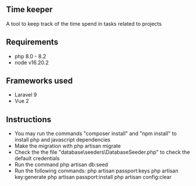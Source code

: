 ## Time keeper

A tool to keep track of the time spend in tasks related to projects

## Requirements

-   php 8.0 - 8.2
-   node v16.20.2

## Frameworks used

-   Laravel 9
-   Vue 2

## Instructions

-   You may run the commands "composer install" and "npm install" to install php and javascript dependencies
-   Make the migration with php artisan migrate
-   Check the the file "database\seeders\DatabaseSeeder.php" to check the default credentials
-   Run the command php artisan db:seed
-   Run the following commands:
    php artisan passport:keys
    php artisan key:generate
    php artisan passport:install
    php artisan config:clear
